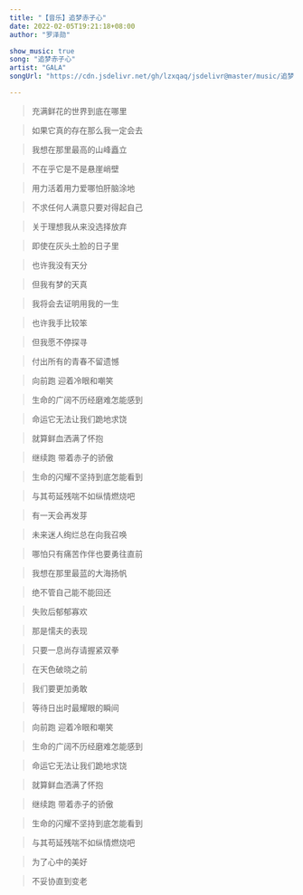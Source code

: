 ```yaml
---
title: "【音乐】追梦赤子心"
date: 2022-02-05T19:21:18+08:00
author: "罗泽勋"

show_music: true
song: "追梦赤子心"
artist: "GALA"
songUrl: "https://cdn.jsdelivr.net/gh/lzxqaq/jsdelivr@master/music/追梦赤子心.mp3"

---
```


> 充满鲜花的世界到底在哪里

> 如果它真的存在那么我一定会去

> 我想在那里最高的山峰矗立

> 不在乎它是不是悬崖峭壁

 

> 用力活着用力爱哪怕肝脑涂地

> 不求任何人满意只要对得起自己

> 关于理想我从来没选择放弃

> 即使在灰头土脸的日子里

 

> 也许我没有天分

> 但我有梦的天真

> 我将会去证明用我的一生

> 也许我手比较笨

> 但我愿不停探寻

> 付出所有的青春不留遗憾

 

> 向前跑 迎着冷眼和嘲笑

> 生命的广阔不历经磨难怎能感到

> 命运它无法让我们跪地求饶

> 就算鲜血洒满了怀抱

 

> 继续跑 带着赤子的骄傲

> 生命的闪耀不坚持到底怎能看到

> 与其苟延残喘不如纵情燃烧吧

> 有一天会再发芽

 

> 未来迷人绚烂总在向我召唤

> 哪怕只有痛苦作伴也要勇往直前

> 我想在那里最蓝的大海扬帆

> 绝不管自己能不能回还

 

> 失败后郁郁寡欢

> 那是懦夫的表现

> 只要一息尚存请握紧双拳

> 在天色破晓之前

> 我们要更加勇敢

> 等待日出时最耀眼的瞬间

 

> 向前跑 迎着冷眼和嘲笑

> 生命的广阔不历经磨难怎能感到

> 命运它无法让我们跪地求饶

> 就算鲜血洒满了怀抱

 

> 继续跑 带着赤子的骄傲

> 生命的闪耀不坚持到底怎能看到

> 与其苟延残喘不如纵情燃烧吧

> 为了心中的美好

> 不妥协直到变老